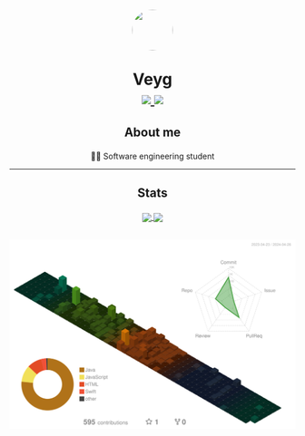 <h1 align="center">
  <div style="display: flex; flex-direction: column; align-items: center;">
    <div style="width: 72px; height: 72px; border-radius: 50%; overflow: hidden;">
      <img src="https://avatars.githubusercontent.com/u/96694367?v=4" width="100%" height="100%" style="object-fit: cover;">
    </div>
    <br>
    Veyg
  </div>
  <div align="center">
    <a href="#">
      <img src="https://dcbadge.vercel.app/api/shield/339505350946455553?style=for-the-badge&theme=discord-inverted" height=24 />
    </a>
    <a href="#">
      <img src="https://komarev.com/ghpvc/?username=Veyg&style=for-the-badge" height=24 />
    </a>
  </div>
</h1>

<h2>
  <p align="center">About me</p>
</h2>

<p align="center">👨‍💻 Software engineering student</p>

----

<h2>
  <p align="center">Stats</p>
</h2>
<p align="center"> 
  <a href="#">
    <img align="center" height=200 src="https://github-readme-stats.vercel.app/api?username=Veyg&show_icons=true&bg_color=88888811&border_color=88888833&text_color=888888&custom_title=GitHub&rank_icon=percentile&number_format=long" />
  </a>
  <a href="#">
    <img align="center" height=200 src="https://github-readme-stats.vercel.app/api/top-langs/?username=Veyg&bg_color=88888811&border_color=88888833&text_color=888888&layout=compact&size_weight=0.5&count_weight=0&langs_count=8" />
  </a>
</p>
  <br>
  <a href="#">
    <img src="profile-3d-contrib/profile-customize.svg" />
  </a>
</p>